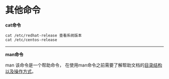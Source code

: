 # 其他命令

**cat命令**

    cat /etc/redhat-release 查看系统版本
    cat /etc/centos-release 
    
---
**man命令**

man 该命令是一个帮助命令，
            在使用man命令之前需要了解帮助文档的[目录结构以及操作方式](http://www.linuxprobe.com/chapter02/#22)。